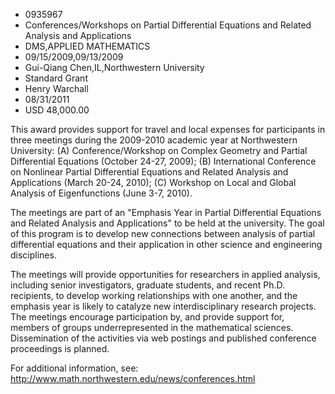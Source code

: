 
* 0935967
* Conferences/Workshops on Partial Differential Equations and Related Analysis and Applications
* DMS,APPLIED MATHEMATICS
* 09/15/2009,09/13/2009
* Gui-Qiang Chen,IL,Northwestern University
* Standard Grant
* Henry Warchall
* 08/31/2011
* USD 48,000.00

This award provides support for travel and local expenses for participants in
three meetings during the 2009-2010 academic year at Northwestern University:
(A) Conference/Workshop on Complex Geometry and Partial Differential Equations
(October 24-27, 2009); (B) International Conference on Nonlinear Partial
Differential Equations and Related Analysis and Applications (March 20-24,
2010); (C) Workshop on Local and Global Analysis of Eigenfunctions (June 3-7,
2010).

The meetings are part of an "Emphasis Year in Partial Differential Equations and
Related Analysis and Applications" to be held at the university. The goal of
this program is to develop new connections between analysis of partial
differential equations and their application in other science and engineering
disciplines.

The meetings will provide opportunities for researchers in applied analysis,
including senior investigators, graduate students, and recent Ph.D. recipients,
to develop working relationships with one another, and the emphasis year is
likely to catalyze new interdisciplinary research projects. The meetings
encourage participation by, and provide support for, members of groups
underrepresented in the mathematical sciences. Dissemination of the activities
via web postings and published conference proceedings is planned.

For additional information, see:
http://www.math.northwestern.edu/news/conferences.html
